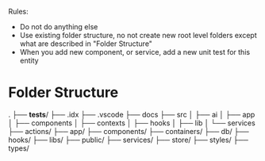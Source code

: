 Rules:
* Do not do anything else
* Use existing folder structure, no not create new root level folders except what are described in "Folder Structure"
* When you add new component, or service, add a new unit test  for this entity
# Folder Structure
.
├── __tests__/
├── .idx
├── .vscode
├── docs
├── src
│   ├── ai
│   ├── app
│   ├── components
│   ├── contexts
│   ├── hooks
│   ├── lib
│   └── services
├── actions/
├── app/
├── components/
├── containers/
├── db/
├── hooks/
├── libs/
├── public/
├── services/
├── store/
├── styles/
├── types/

